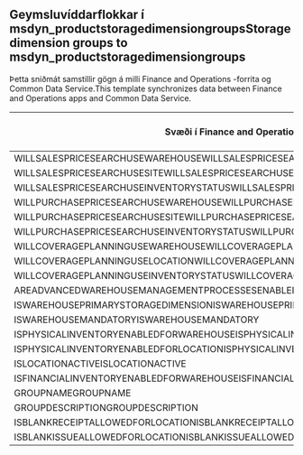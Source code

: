 ## <a name="storage-dimension-groups-to-msdyn_productstoragedimensiongroups"></a><span data-ttu-id="7e835-101">Geymsluvíddarflokkar í msdyn_productstoragedimensiongroups</span><span class="sxs-lookup"><span data-stu-id="7e835-101">Storage dimension groups to msdyn_productstoragedimensiongroups</span></span>

<span data-ttu-id="7e835-102">Þetta sniðmát samstillir gögn á milli Finance and Operations -forrita og Common Data Service.</span><span class="sxs-lookup"><span data-stu-id="7e835-102">This template synchronizes data between Finance and Operations apps and Common Data Service.</span></span>

<span data-ttu-id="7e835-103">Svæði í Finance and Operations</span><span class="sxs-lookup"><span data-stu-id="7e835-103">Finance and Operations field</span></span> | <span data-ttu-id="7e835-104">Gerð vörpunar</span><span class="sxs-lookup"><span data-stu-id="7e835-104">Map type</span></span> | <span data-ttu-id="7e835-105">Annar Dynamics 365 reitur</span><span class="sxs-lookup"><span data-stu-id="7e835-105">Other Dynamics 365 field</span></span> | <span data-ttu-id="7e835-106">Sjálfgildi</span><span class="sxs-lookup"><span data-stu-id="7e835-106">Default value</span></span>
---|---|---|---
<span data-ttu-id="7e835-107">WILLSALESPRICESEARCHUSEWAREHOUSE</span><span class="sxs-lookup"><span data-stu-id="7e835-107">WILLSALESPRICESEARCHUSEWAREHOUSE</span></span> | >< | <span data-ttu-id="7e835-108">msdyn_willsalespricesearchusewarehouse</span><span class="sxs-lookup"><span data-stu-id="7e835-108">msdyn_willsalespricesearchusewarehouse</span></span> | 
<span data-ttu-id="7e835-109">WILLSALESPRICESEARCHUSESITE</span><span class="sxs-lookup"><span data-stu-id="7e835-109">WILLSALESPRICESEARCHUSESITE</span></span> | >< | <span data-ttu-id="7e835-110">msdyn_willsalespricesearchusesite</span><span class="sxs-lookup"><span data-stu-id="7e835-110">msdyn_willsalespricesearchusesite</span></span> | 
<span data-ttu-id="7e835-111">WILLSALESPRICESEARCHUSEINVENTORYSTATUS</span><span class="sxs-lookup"><span data-stu-id="7e835-111">WILLSALESPRICESEARCHUSEINVENTORYSTATUS</span></span> | >< | <span data-ttu-id="7e835-112">msdyn_willsalespricesearchuseinventorystatus</span><span class="sxs-lookup"><span data-stu-id="7e835-112">msdyn_willsalespricesearchuseinventorystatus</span></span> | 
<span data-ttu-id="7e835-113">WILLPURCHASEPRICESEARCHUSEWAREHOUSE</span><span class="sxs-lookup"><span data-stu-id="7e835-113">WILLPURCHASEPRICESEARCHUSEWAREHOUSE</span></span> | >< | <span data-ttu-id="7e835-114">msdyn_willpurchasepricesearchusewarehouse</span><span class="sxs-lookup"><span data-stu-id="7e835-114">msdyn_willpurchasepricesearchusewarehouse</span></span> | 
<span data-ttu-id="7e835-115">WILLPURCHASEPRICESEARCHUSESITE</span><span class="sxs-lookup"><span data-stu-id="7e835-115">WILLPURCHASEPRICESEARCHUSESITE</span></span> | >< | <span data-ttu-id="7e835-116">msdyn_willpurchasepricesearchusesite</span><span class="sxs-lookup"><span data-stu-id="7e835-116">msdyn_willpurchasepricesearchusesite</span></span> | 
<span data-ttu-id="7e835-117">WILLPURCHASEPRICESEARCHUSEINVENTORYSTATUS</span><span class="sxs-lookup"><span data-stu-id="7e835-117">WILLPURCHASEPRICESEARCHUSEINVENTORYSTATUS</span></span> | >< | <span data-ttu-id="7e835-118">msdyn_willpurchpricesearchuseinventstatus</span><span class="sxs-lookup"><span data-stu-id="7e835-118">msdyn_willpurchpricesearchuseinventstatus</span></span> | 
<span data-ttu-id="7e835-119">WILLCOVERAGEPLANNINGUSEWAREHOUSE</span><span class="sxs-lookup"><span data-stu-id="7e835-119">WILLCOVERAGEPLANNINGUSEWAREHOUSE</span></span> | >< | <span data-ttu-id="7e835-120">msdyn_willcoverageplanusewarehouse</span><span class="sxs-lookup"><span data-stu-id="7e835-120">msdyn_willcoverageplanusewarehouse</span></span> | 
<span data-ttu-id="7e835-121">WILLCOVERAGEPLANNINGUSELOCATION</span><span class="sxs-lookup"><span data-stu-id="7e835-121">WILLCOVERAGEPLANNINGUSELOCATION</span></span> | >< | <span data-ttu-id="7e835-122">msdyn_iscoverageplanenabledforlocation</span><span class="sxs-lookup"><span data-stu-id="7e835-122">msdyn_iscoverageplanenabledforlocation</span></span> | 
<span data-ttu-id="7e835-123">WILLCOVERAGEPLANNINGUSEINVENTORYSTATUS</span><span class="sxs-lookup"><span data-stu-id="7e835-123">WILLCOVERAGEPLANNINGUSEINVENTORYSTATUS</span></span> | >< | <span data-ttu-id="7e835-124">msdyn_willcoverageplanuseinventorystatus</span><span class="sxs-lookup"><span data-stu-id="7e835-124">msdyn_willcoverageplanuseinventorystatus</span></span> | 
<span data-ttu-id="7e835-125">AREADVANCEDWAREHOUSEMANAGEMENTPROCESSESENABLED</span><span class="sxs-lookup"><span data-stu-id="7e835-125">AREADVANCEDWAREHOUSEMANAGEMENTPROCESSESENABLED</span></span> | >< | <span data-ttu-id="7e835-126">msdyn_areadvancedwmprocessesenabled</span><span class="sxs-lookup"><span data-stu-id="7e835-126">msdyn_areadvancedwmprocessesenabled</span></span> | 
<span data-ttu-id="7e835-127">ISWAREHOUSEPRIMARYSTORAGEDIMENSION</span><span class="sxs-lookup"><span data-stu-id="7e835-127">ISWAREHOUSEPRIMARYSTORAGEDIMENSION</span></span> | >< | <span data-ttu-id="7e835-128">msdyn_iswarehouseprimarystoragedimension</span><span class="sxs-lookup"><span data-stu-id="7e835-128">msdyn_iswarehouseprimarystoragedimension</span></span> | 
<span data-ttu-id="7e835-129">ISWAREHOUSEMANDATORY</span><span class="sxs-lookup"><span data-stu-id="7e835-129">ISWAREHOUSEMANDATORY</span></span> | >< | <span data-ttu-id="7e835-130">msdyn_iswarehousemandatory</span><span class="sxs-lookup"><span data-stu-id="7e835-130">msdyn_iswarehousemandatory</span></span> | 
<span data-ttu-id="7e835-131">ISPHYSICALINVENTORYENABLEDFORWAREHOUSE</span><span class="sxs-lookup"><span data-stu-id="7e835-131">ISPHYSICALINVENTORYENABLEDFORWAREHOUSE</span></span> | >< | <span data-ttu-id="7e835-132">msdyn_isphysicalinventoryenabledforwarehouse</span><span class="sxs-lookup"><span data-stu-id="7e835-132">msdyn_isphysicalinventoryenabledforwarehouse</span></span> | 
<span data-ttu-id="7e835-133">ISPHYSICALINVENTORYENABLEDFORLOCATION</span><span class="sxs-lookup"><span data-stu-id="7e835-133">ISPHYSICALINVENTORYENABLEDFORLOCATION</span></span> | >< | <span data-ttu-id="7e835-134">msdyn_isphysicalinventoryenabledforlocation</span><span class="sxs-lookup"><span data-stu-id="7e835-134">msdyn_isphysicalinventoryenabledforlocation</span></span> | 
<span data-ttu-id="7e835-135">ISLOCATIONACTIVE</span><span class="sxs-lookup"><span data-stu-id="7e835-135">ISLOCATIONACTIVE</span></span> | >< | <span data-ttu-id="7e835-136">msdyn_islocationactive</span><span class="sxs-lookup"><span data-stu-id="7e835-136">msdyn_islocationactive</span></span> | 
<span data-ttu-id="7e835-137">ISFINANCIALINVENTORYENABLEDFORWAREHOUSE</span><span class="sxs-lookup"><span data-stu-id="7e835-137">ISFINANCIALINVENTORYENABLEDFORWAREHOUSE</span></span> | >< | <span data-ttu-id="7e835-138">msdyn_isfinancialinventoryenabledforwarehouse</span><span class="sxs-lookup"><span data-stu-id="7e835-138">msdyn_isfinancialinventoryenabledforwarehouse</span></span> | 
<span data-ttu-id="7e835-139">GROUPNAME</span><span class="sxs-lookup"><span data-stu-id="7e835-139">GROUPNAME</span></span> | = | <span data-ttu-id="7e835-140">msdyn_groupname</span><span class="sxs-lookup"><span data-stu-id="7e835-140">msdyn_groupname</span></span> | 
<span data-ttu-id="7e835-141">GROUPDESCRIPTION</span><span class="sxs-lookup"><span data-stu-id="7e835-141">GROUPDESCRIPTION</span></span> | = | <span data-ttu-id="7e835-142">msdyn_groupdescription</span><span class="sxs-lookup"><span data-stu-id="7e835-142">msdyn_groupdescription</span></span> | 
<span data-ttu-id="7e835-143">ISBLANKRECEIPTALLOWEDFORLOCATION</span><span class="sxs-lookup"><span data-stu-id="7e835-143">ISBLANKRECEIPTALLOWEDFORLOCATION</span></span> | >< | <span data-ttu-id="7e835-144">msdyn_isblankreceiptallowedforlocation</span><span class="sxs-lookup"><span data-stu-id="7e835-144">msdyn_isblankreceiptallowedforlocation</span></span> | 
<span data-ttu-id="7e835-145">ISBLANKISSUEALLOWEDFORLOCATION</span><span class="sxs-lookup"><span data-stu-id="7e835-145">ISBLANKISSUEALLOWEDFORLOCATION</span></span> | >< | <span data-ttu-id="7e835-146">msdyn_isblankissueallowedforlocation</span><span class="sxs-lookup"><span data-stu-id="7e835-146">msdyn_isblankissueallowedforlocation</span></span> | 
